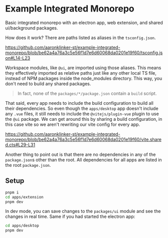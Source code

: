 # Example Integrated Monorepo

Basic integrated monorepo with an electron app, web extension, and shared ui/background packages.

How does it work? There are paths listed as aliases in the `tsconfig.json`.

https://github.com/aaronklinker-st/example-integrated-monorepo/blob/be62a4a76a3c5e56f1d7e6d60068da0201e19f60/tsconfig.json#L14-L23

Workspace modules, like `@ui`, are imported using those aliases. This means they effectively imported as relative paths just like any other local TS file, instead of NPM packages inside the node_modules directory. This way, you don't need to build any shared packages.

> In fact, none of the `packages/*/package.json` contain a `build` script.

That said, every app needs to include the build configuration to build all their dependencies. So even though the `apps/desktop` app doesn't include any `.vue` files, it still needs to include the `@vitejs/plugin-vue` plugin to use the `@ui` package. We can get around this by sharing a build configuration, in this case vite so we aren't rewriting our vite config for every app.

https://github.com/aaronklinker-st/example-integrated-monorepo/blob/be62a4a76a3c5e56f1d7e6d60068da0201e19f60/vite.shared.cts#L29-L31

Another thing to point out is that there are no dependencies in any of the `package.json`s other than the root. All dependencies for all apps are listed in the root `package.json`.

## Setup

```sh
pnpm i
cd apps/extension
pnpm dev
```

In dev mode, you can save changes to the `packages/ui` module and see the changes in real time. Same if you had started the electron app:

```sh
cd apps/desktop
pnpm dev
```
